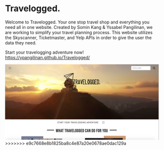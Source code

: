 # Travelogged.

Welcome to Travelogged. Your one stop travel shop and everything you need all in one website. Created by Somin Kang & Yssabel Pangilinan, we are working to simplify your travel planning process. This website utilizes the Skyscanner, Ticketmaster, and Yelp APIs in order to give the user the data they need. 



Start your travelogging adventure now! <a href = "https://ypangilinan.github.io/Travelogged/">https://ypangilinan.github.io/Travelogged/</a>
  
<img src = "images/readme.png">  
>>>>>>> e9c7668e8b1825ba8c4e87a20e0678ae0dac129a
